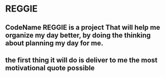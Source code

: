 # REGGIE

## CodeName REGGIE is a project That will help me organize my day better, by doing the thinking about planning my day for me.
## the first thing it will do is deliver to me the most motivational quote possible
